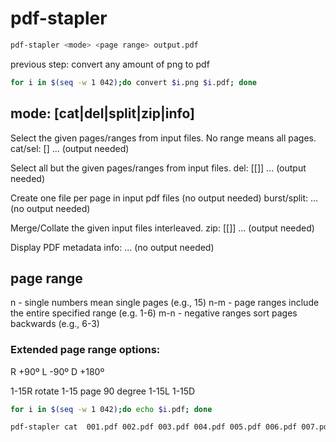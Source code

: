 # pdf-stapler


```bash
pdf-stapler <mode> <page range> output.pdf
```

previous step: convert any amount of png to pdf

```bash
for i in $(seq -w 1 042);do convert $i.png $i.pdf; done
```

## mode: [cat|del|split|zip|info]

Select the given pages/ranges from input files.     No range means all pages.
cat/sel: <inputfile> [<pagerange>] ... (output needed) 

Select all but the given pages/ranges from input files.
del: <inputfile> [<pagerange>[<rotation>]] ... (output needed)

Create one file per page in input pdf files (no output needed)
burst/split: <inputfile> ... (no output needed)

Merge/Collate the given input files interleaved.
zip: <inputfile> [<pagerange>[<rotation>]] ... (output needed)
    
Display PDF metadata
info: <inputfile> ... (no output needed)
    
## page range 

n - single numbers mean single pages (e.g., 15)
n-m - page ranges include the entire specified range (e.g. 1-6)
m-n - negative ranges sort pages backwards (e.g., 6-3)

### Extended page range options:

R +90º
L -90º
D +180º


1-15R	rotate 1-15 page 90 degree
1-15L
1-15D

```bash
for i in $(seq -w 1 042);do echo $i.pdf; done

pdf-stapler cat  001.pdf 002.pdf 003.pdf 004.pdf 005.pdf 006.pdf 007.pdf 008.pdf 009.pdf 010.pdf 011.pdf 012.pdf 013.pdf 014.pdf 015.pdf 016.pdf 017.pdf 018.pdf 019.pdf 020.pdf 021.pdf 022.pdf 023.pdf 024.pdf 025.pdf 026.pdf 027.pdf 028.pdf 029.pdf 030.pdf 031.pdf 032.pdf 033.pdf 034.pdf 035.pdf 036.pdf 037.pdf 038.pdf 039.pdf 040.pdf 041.pdf output.pdf
```